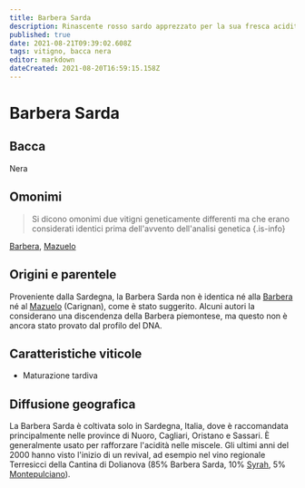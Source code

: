 ```yaml
---
title: Barbera Sarda
description: Rinascente rosso sardo apprezzato per la sua fresca acidità
published: true
date: 2021-08-21T09:39:02.608Z
tags: vitigno, bacca nera
editor: markdown
dateCreated: 2021-08-20T16:59:15.158Z
---
```


# Barbera Sarda

## Bacca
Nera


## Omonimi
> Si dicono omonimi due vitigni geneticamente differenti ma che erano considerati identici prima dell'avvento dell'analisi genetica
{.is-info}

[Barbera](/vitigni/bacca-nera/barbera), [Mazuelo](/vitigni/bacca-nera/mazuelo)

## Origini e parentele
Proveniente dalla Sardegna, la Barbera Sarda non è identica né alla [Barbera](/vitigni/bacca-nera/barbera) né al [Mazuelo](/vitigni/bacca-nera/mazuelo) (Carignan), come è stato suggerito. Alcuni autori la considerano una discendenza della Barbera piemontese, ma questo non è ancora stato provato dal profilo del DNA.

## Caratteristiche viticole
- Maturazione tardiva

## Diffusione geografica
La Barbera Sarda è coltivata solo in Sardegna, Italia, dove è raccomandata principalmente nelle province di Nuoro, Cagliari, Oristano e Sassari. È generalmente usato per rafforzare l'acidità nelle miscele. Gli ultimi anni del 2000 hanno visto l'inizio di un revival, ad esempio nel vino regionale Terresicci della Cantina di Dolianova (85% Barbera Sarda, 10% [Syrah](/vitigni/bacca-nera/syrah), 5% [Montepulciano](/vitigni/bacca-nera/montepulciano)).

